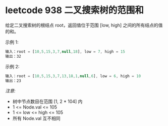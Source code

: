 # leetcode 938 二叉搜索树的范围和



给定二叉搜索树的根结点 root，返回值位于范围 [low, high] 之间的所有结点的值的和。


示例 1:

```javascript
输入：root = [10,5,15,3,7,null,18], low = 7, high = 15
输出：32
```

 示例 2:

```javascript
输入：root = [10,5,15,3,7,13,18,1,null,6], low = 6, high = 10
输出：23
```


*注意:*

- 树中节点数目在范围 [1, 2 * 104] 内
- 1 <= Node.val <= 105
- 1 <= low <= high <= 105
- 所有 Node.val 互不相同
